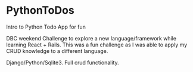 # PythonToDos
Intro to Python Todo App for fun


DBC weekend Challenge to explore a new language/framework while learning React + Rails. This was a fun challenge as I was able to apply my CRUD knowledge to a different language. 

Django/Python/Sqlite3. Full crud functionality. 
